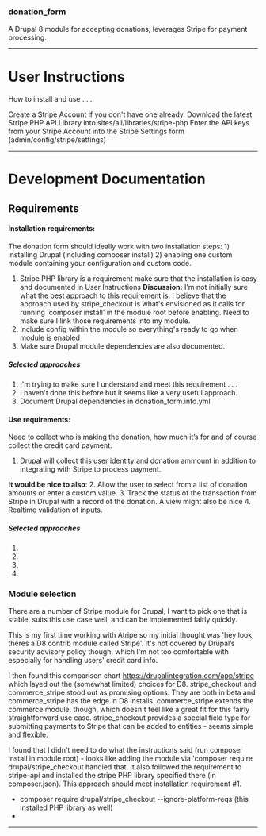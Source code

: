 ### donation_form
A Drupal 8 module for accepting donations; leverages Stripe for payment processing.
___

# User Instructions
How to install and use . . .

Create a Stripe Account if you don't have one already.
Download the latest Stripe PHP API Library into sites/all/libraries/stripe-php
Enter the API keys from your Stripe Account into the Stripe Settings form (admin/config/stripe/settings)

___
# Development Documentation
## Requirements

    
#### Installation requirements: 

The donation form should ideally work with two installation steps: 1) installing Drupal (including composer install) 2) enabling one custom module containing your configuration and custom code.
1. Stripe PHP library is a requirement make sure that the installation is easy and documented in User Instructions
**Discussion:**  I'm not initially sure what the best approach to this requirement is.  I believe that the approach used by stripe_checkout is what's envisioned as it calls for running 'composer install' in the module root before enabling.
Need to make sure I link those requirements into my module.
2. Include config within the module so everything's ready to go when module is enabled
3. Make sure Drupal module dependencies are also documented.

##### Selected approaches
1. I'm trying to make sure I understand and meet this requirement . . . 
2. I haven't done this before but it seems like a very useful approach.
3. Document Drupal dependencies in donation_form.info.yml
#### Use requirements:

Need to collect who is making the donation, how much it’s for and of course collect the credit card payment.
1. Drupal will collect this user identity and donation ammount in addition to integrating with Stripe to process payment.

**It would be nice to also**: 
2. Allow the user to select from a list of donation amounts or enter a custom value.
3. Track the status of the transaction from Stripe in Drupal with a record of the donation.  A view might also be nice
4. Realtime validation of inputs.

##### Selected approaches
1.
2.
3.
4.
### Module selection
  There are a number of Stripe module for Drupal, I want to pick one that is stable, suits this use case well, and can be implemented fairly quickly.

  This is my first time working with Atripe so my initial thought was 'hey look, theres a D8 contrib module called Stripe'.  It's not covered by Drupal’s security advisory policy though, which I'm not too comfortable with especially for handling users' credit card info.

  I then found this comparison chart https://drupalintegration.com/app/stripe which layed out the (somewhat limited) choices for D8.  stripe_checkout and commerce_stripe stood out as promising options.  They are both in beta and commerce_stripe has the edge in D8 installs.  commerce_stripe extends the commerce module, though, which doesn't feel like a great fit for this fairly straightforward use case.  stripe_checkout provides a special field type for submitting payments to Stripe that can be added to entities - seems simple and flexible.
  
  I found that I didn't need to do what the instructions said (run composer install in module root) - looks like adding the module via 'composer require drupal/stripe_checkout handled that.  It also followed the requirement to stripe-api and installed the stripe PHP library specified there (in composer.json).  This approach should meet installation requirement #1.
  * composer require drupal/stripe_checkout --ignore-platform-reqs (this installed PHP library as well)
  * 


___